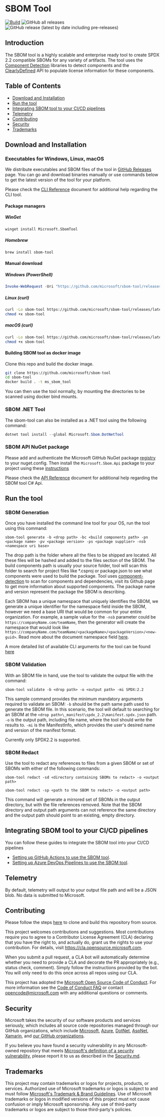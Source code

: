 # SBOM Tool

[![Build](https://github.com/microsoft/sbom-tool/actions/workflows/build.yml/badge.svg?branch=main)](https://github.com/microsoft/sbom-tool/actions/workflows/build.yml)
![GitHub all releases](https://img.shields.io/github/downloads/microsoft/sbom-tool/total)
![GitHub release (latest by date including pre-releases)](https://img.shields.io/github/v/release/microsoft/sbom-tool?include_prereleases)

## Introduction

The SBOM tool is a highly scalable and enterprise ready tool to create SPDX 2.2 compatible SBOMs for any variety of artifacts. The tool uses the [Component Detection](https://github.com/microsoft/component-detection) libraries to detect components and the [ClearlyDefined](https://github.com/clearlydefined/clearlydefined) API to populate license information for these components.

## Table of Contents

* [Download and Installation](#download-and-installation)
* [Run the tool](#run-the-tool)
* [Integrating SBOM tool to your CI/CD pipelines](#integrating-sbom-tool-to-your-cicd-pipelines)
* [Telemetry](#telemetry)
* [Contributing](#contributing)
* [Security](#security)
* [Trademarks](#trademarks)

## Download and Installation

### Executables for Windows, Linux, macOS

We distribute executables and SBOM files of the tool in [GitHub Releases](https://github.com/microsoft/sbom-tool/releases) page. You can go and download binaries manually or use commands below to get the latest version of the tool for your platform.

Please check the [CLI Reference](docs/sbom-tool-cli-reference.md) document for additional help regarding the CLI tool.

#### Package managers

##### WinGet

```sh
winget install Microsoft.SbomTool
```

##### Homebrew

```bash
brew install sbom-tool
```

#### Manual download

##### Windows (PowerShell)

```powershell
Invoke-WebRequest -Uri "https://github.com/microsoft/sbom-tool/releases/latest/download/sbom-tool-win-x64.exe" -OutFile "sbom-tool.exe"
```

##### Linux (curl)

```bash
curl -Lo sbom-tool https://github.com/microsoft/sbom-tool/releases/latest/download/sbom-tool-linux-x64
chmod +x sbom-tool
```

##### macOS (curl)

```bash
curl -Lo sbom-tool https://github.com/microsoft/sbom-tool/releases/latest/download/sbom-tool-osx-x64
chmod +x sbom-tool
```

#### Building SBOM tool as docker image

Clone this repo and build the docker image.

```bash
git clone https://github.com/microsoft/sbom-tool
cd sbom-tool
docker build . -t ms_sbom_tool
```

You can then use the tool normally, by mounting the directories to be scanned using docker bind mounts.

### SBOM .NET Tool

The sbom-tool can also be installed as a .NET tool using the following command:

```powershell
dotnet tool install --global Microsoft.Sbom.DotNetTool
```

### SBOM API NuGet package

Please add and authenticate the Microsoft GitHub NuGet package [registry](https://github.com/orgs/microsoft/packages?repo_name=sbom-tool) to your nuget.config. Then install the `Microsoft.Sbom.Api` package to your project using these [instructions](https://docs.github.com/en/packages/working-with-a-github-packages-registry/working-with-the-nuget-registry#installing-a-package)

Please check the [API Reference](docs/sbom-tool-api-reference.md) document for additional help regarding the SBOM tool C# Api.

## Run the tool

### SBOM Generation

Once you have installed the command line tool for your OS, run the tool using this command:

```
sbom-tool generate -b <drop path> -bc <build components path> -pn <package name> -pv <package version> -ps <package supplier> -nsb <namespace uri base>
```

The drop path is the folder where all the files to be shipped are located. All these files will be hashed and added to the files section of the SBOM. The build components path is usually your source folder, tool will scan this folder to search for project files like *.csproj or package.json to see what components were used to build the package. Tool uses [component-detection](https://github.com/microsoft/component-detection) to scan for components and dependencies, visit its Github page to get more information about supported components. The package name and version represent the package the SBOM is describing.

Each SBOM has a unique namespace that uniquely identifies the SBOM, we generate a unique identifier for the namespace field inside the SBOM, however we need a base URI that would be common for your entire organization. For example, a sample value for the `-nsb` parameter could be `https://companyName.com/teamName`, then the generator will create the namespace that would look like `https://companyName.com/teamName/<packageName>/<packageVersion>/<new-guid>`. Read more about the document namespace field [here](https://spdx.github.io/spdx-spec/v2.2.2/document-creation-information/#65-spdx-document-namespace-field).

A more detailed list of available CLI arguments for the tool can be found [here](docs/sbom-tool-arguments.md)

### SBOM Validation

With an SBOM file in hand, use the tool to validate the output file with the command:

```
sbom-tool validate -b <drop path> -o <output path> -mi SPDX:2.2
```

This sample command provides the minimum mandatory arguments required to validate an SBOM:
     `-b` should be the path same path used to generate the SBOM file.
     In this scenario, the tool will default to searching for an SBOM at the `<drop path>\_manifest\spdx_2.2\manifest.spdx.json` path.
     `-o` is the output path, including file name, where the tool should write the results to.
     `-mi` is the ManifestInfo, which provides the user's desired name and version of the manifest format.

Currently only SPDX2.2 is supported.

### SBOM Redact

Use the tool to redact any references to files from a given SBOM or set of SBOMs with either of the following commands:

```
sbom-tool redact -sd <directory containing SBOMs to redact> -o <output path>
```

```
sbom-tool redact -sp <path to the SBOM to redact> -o <output path>
```

This command will generate a mirrored set of SBOMs in the output directory, but with the file references removed. Note that the SBOM directory and output path arguments can not reference the same directory and the output path should point to an existing, empty directory.

## Integrating SBOM tool to your CI/CD pipelines

You can follow these guides to integrate the SBOM tool into your CI/CD pipelines

* [Setting up GitHub Actions to use the SBOM tool](docs/setting-up-github-actions.md).
* [Setting up Azure DevOps Pipelines to use the SBOM tool](docs/setting-up-ado-pipelines.md).

## Telemetry

By default, telemetry will output to your output file path and will be a JSON blob. No data is submitted to Microsoft.

## Contributing

Please follow the steps [here](docs/building-from-source.md) to clone and build this repository from source.

This project welcomes contributions and suggestions.  Most contributions require you to agree to a
Contributor License Agreement (CLA) declaring that you have the right to, and actually do, grant us
the rights to use your contribution. For details, visit <https://cla.opensource.microsoft.com>.

When you submit a pull request, a CLA bot will automatically determine whether you need to provide
a CLA and decorate the PR appropriately (e.g., status check, comment). Simply follow the instructions
provided by the bot. You will only need to do this once across all repos using our CLA.

This project has adopted the [Microsoft Open Source Code of Conduct](https://opensource.microsoft.com/codeofconduct/).
For more information see the [Code of Conduct FAQ](https://opensource.microsoft.com/codeofconduct/faq/) or
contact [opencode@microsoft.com](mailto:opencode@microsoft.com) with any additional questions or comments.

## Security

Microsoft takes the security of our software products and services seriously, which includes all source code repositories managed through our GitHub organizations, which include [Microsoft](https://github.com/Microsoft), [Azure](https://github.com/Azure), [DotNet](https://github.com/dotnet), [AspNet](https://github.com/aspnet), [Xamarin](https://github.com/xamarin), and [our GitHub organizations](https://opensource.microsoft.com/).

If you believe you have found a security vulnerability in any Microsoft-owned repository that meets [Microsoft's definition of a security vulnerability](https://aka.ms/opensource/security/definition), please report it to us as described in the [Security.md](https://github.com/microsoft/sbom-tool/blob/main/SECURITY.md).

## Trademarks

This project may contain trademarks or logos for projects, products, or services. Authorized use of Microsoft
trademarks or logos is subject to and must follow
[Microsoft's Trademark & Brand Guidelines](https://www.microsoft.com/en-us/legal/intellectualproperty/trademarks/usage/general).
Use of Microsoft trademarks or logos in modified versions of this project must not cause confusion or imply Microsoft sponsorship.
Any use of third-party trademarks or logos are subject to those third-party's policies.
